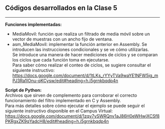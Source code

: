 ## Códigos desarrollados en la Clase 5

***

**Funciones implementadas:**  
- MediaMovil: función que realiza un filtrado de media móvil sobre un vector de muestras con un ancho fijo de ventana.  
- asm_MediaMovil: implementar la función anterior en Assembly. Se introducen las instrucciones condicionales y se ve cómo utilizarlas.  
Se introduce una manera de hacer mediciones de ciclos y se comparan los ciclos que cada función toma en ejecutarse.  
Para saber cómo realizar el conteo de ciclos, se sugiere consultar el siguiente instructivo:
https://docs.google.com/document/d/1tLKs_rYYyTVa9waYE1NFW5jg_mPJ3Ra1IOnu-qKCysw/edit#heading=h.i5grnkbqdp4n  

**Script de Python:**  
Archivos que sirven de complemento para corroborar el correcto funcionamiento del filtro implementado en C y Assembly.  
Para más detalles sobre cómo ejecutar el ejemplo se puede seguir el siguiente instructivo disponible en el Campus Virtual:  
https://docs.google.com/document/d/1zqv7ySWRQnv1aJ86H0eWHwjXCSf8PKRgxZK9qYadcH8/edit#heading=h.i5grnkbqdp4n  
